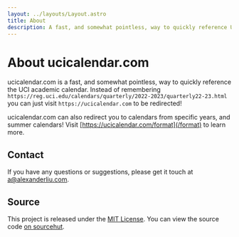 ```yaml
---
layout: ../layouts/Layout.astro
title: About
description: A fast, and somewhat pointless, way to quickly reference UCI academic calendars.
---
```


# About ucicalendar.com

ucicalendar.com is a fast, and somewhat pointless, way to quickly reference the UCI academic calendar.
Instead of remembering `https://reg.uci.edu/calendars/quarterly/2022-2023/quarterly22-23.html` you can just visit `https://ucicalendar.com` to be redirected!

ucicalendar.com can also redirect you to calendars from specific years, and summer calendars! Visit [https://ucicalendar.com/format](/format) to learn more.

## Contact

If you have any questions or suggestions, please get it touch at <a@alexanderliu.com>.

## Source

This project is released under the [MIT License](https://git.sr.ht/~alexanderliu/ucicalendar.com/tree/main/item/LICENSE). You can view the source code [on sourcehut](https://git.sr.ht/~alexanderliu/ucicalendar.com).
